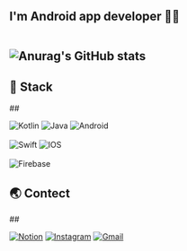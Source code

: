 <h2 align="left"> I'm <b>Android app developer</b> <!-- using Android and IOS --> 👨‍💻<br><br>      
  

![Anurag's GitHub stats](https://github-readme-stats.vercel.app/api?username=DeokWooAhn&&show_icons=true&theme=radical) </h2>

<!-- <h3 align="left"> 👋 Hi there ! </h3> -->
<!-- <p align="left"> I will be the best developer so I always try to grow 💪 </p> -->

<h2 align="left"> 🔨 Stack </h2>
##

![Kotlin](https://img.shields.io/badge/kotlin-%230095D5.svg?style=for-the-badge&logo=kotlin&logoColor=white) ![Java](https://img.shields.io/badge/java-%23ED8B00.svg?style=for-the-badge&logo=java&logoColor=white) ![Android](https://img.shields.io/badge/Android-3DDC84?style=for-the-badge&logo=android&logoColor=white)<br><br> ![Swift](https://img.shields.io/badge/swift-F54A2A?style=for-the-badge&logo=swift&logoColor=white) ![IOS](https://img.shields.io/badge/iOS-000000?style=for-the-badge&logo=ios&logoColor=white)<br><br> ![Firebase](https://img.shields.io/badge/firebase-%23039BE5.svg?style=for-the-badge&logo=firebase) 	

<h2 align="left"> 🌏 Contect </h2> 
##

[![Notion](https://img.shields.io/badge/Notion-%23000000.svg?style=for-the-badge&logo=notion&logoColor=white)](https://glowing-moss-599.notion.site/Android-App-Developer-1af0de8eec724f7fa4868420368ddf00) [![Instagram](https://img.shields.io/badge/<Instagram>-%23E4405F.svg?style=for-the-badge&logo=Instagram&logoColor=white)](https://www.instagram.com/thug_wooo/) [![Gmail](https://img.shields.io/badge/Gmail-D14836?style=for-the-badge&logo=gmail&logoColor=white)](mailto:fjrlvkdlxj@gmail.com)


<!--
**DeokWooAhn/DeokWooAhn** is a ✨ _special_ ✨ repository because its `README.md` (this file) appears on your GitHub profile.

Here are some ideas to get you started:

- 🔭 I’m currently working on ...
- 🌱 I’m currently learning ...
- 👯 I’m looking to collaborate on ...
- 🤔 I’m looking for help with ...
- 💬 Ask me about ...
- 📫 How to reach me: ...
- 😄 Pronouns: ...
- ⚡ Fun fact: ...
-->
